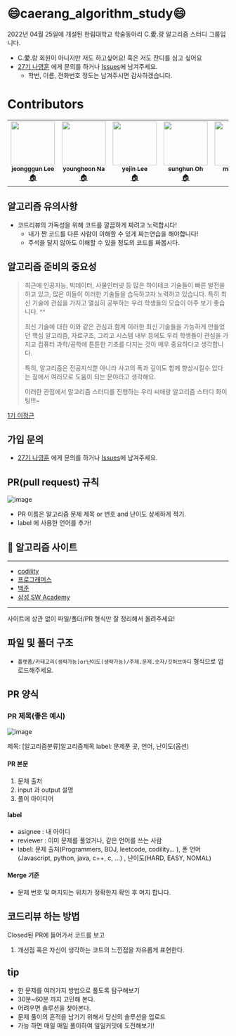 # 😄caerang_algorithm_study😄

2022년 04월 25일에 개설된 한림대학교 학술동아리 C.愛.랑 알고리즘 스터디 그룹입니다.
- C.愛.랑 회원이 아니지만 저도 하고싶어요! 혹은 저도 잔디를 심고 싶어요 
- [27기 나영훈](https://github.com/younghoonNa) 에게 문의를 하거나 [Issues](https://github.com/CaerangManagement/caerang-algorithm-study/issues)에 남겨주세요.
  - 학번, 이름, 전화번호 정도는 남겨주시면 감사하겠습니다.


# Contributors
<table>
  <tr>
    <td align="center"><a href="https://github.com/jeonggunlee"><img src="https://user-images.githubusercontent.com/38518648/169961346-f4e57bd5-c0bc-4f9f-835b-85494713a1ae.png" width="100px;" alt=""/><br /><sub><b>jeongggun Lee</b></sub></a><br /><a href="https://sites.google.com/site/embeddedsochallymuniv" title="Code">🏠</a></td>
    <td align="center"><a href="https://github.com/younghoonNa"><img src="https://user-images.githubusercontent.com/38518648/169723488-2fb15dfc-2b65-4ec6-8d3a-9ea56a404952.png" width="100px;" alt=""/><br /><sub><b>younghoon Na</b></sub></a><br /><a href="https://187cm.tistory.com/" title="Code">🏠</a></td>
    <td align="center"><a href="https://github.com/yetniek"><img src="https://user-images.githubusercontent.com/38518648/169725963-e2496ee8-4eba-4a59-ad3d-9f0d01aaf902.png" width="100px;" alt=""/><br /><sub><b>yejin Lee</b></sub></a><br /><a href="https://velog.io/@yetniek" title="Code">🏠</a></td>
    <td align="center"><a href="https://github.com/owinhun"><img src="https://user-images.githubusercontent.com/38518648/169723553-4b81f2bc-1335-484b-99ee-c25b36f899ba.png" width="100px;" alt=""/><br /><sub><b>sunghun Oh</b></sub></a><br /><a href="https://github.com/owinhun" title="Code">🏠</a></td>
    <td align="center"><a href="https://github.com/dsbikz"><img src="https://user-images.githubusercontent.com/38518648/169723660-6282e133-f69c-4cab-a910-02369537f3c4.png" width="100px;" alt=""/><br /><sub><b>minju Lee</b></sub></a><br /><a href="https://github.com/dsbikz" title="Code">🏠</a></td>
    <td align="center"><a href="https://github.com/sunyeongan"><img src="https://user-images.githubusercontent.com/38518648/169725476-a7bf789f-f055-4aee-b08e-8c4c5c271997.png" width="100px;" alt=""/><br /><sub><b>sunyeong An</b></sub></a><br /><a href="https://github.com/sunyeongan" title="Code">🏠</a></td>
    <td align="center"><a href="https://github.com/CHOUMnote"><img src="https://user-images.githubusercontent.com/38518648/169725744-ab94e6fc-a7d7-4b00-b85c-e8a374fae2d9.png" width="100px;" alt=""/><br /><sub><b>jiho Kim</b></sub></a><br /><a href="https://github.com/CHOUMnote" title="Code">🏠</a></td>
    <td align="center"><a href="https://github.com/gillsang"><img src="https://user-images.githubusercontent.com/38518648/169725867-27858232-fd6f-4610-9078-d75d02c7e273.png" width="100px;" alt=""/><br /><sub><b>sanghyun Gill</b></sub></a><br /><a href="https://github.com/gillsang" title="Code">🏠</a></td>

  </tr>
</table>
  
## 알고리즘 유의사항
- 코드리뷰의 가독성을 위해 코드를 깔끔하게 짜려고 노력합시다!
  - 내가 짠 코드를 다른 사람이 이해할 수 있게 짜는연습을 해야합니다!
  - 주석을 달지 않아도 이해할 수 있을 정도의 코드를 짜봅시다.
    
## 알고리즘 준비의 중요성

>최근에 인공지능, 빅데이터, 사물인터넷 등 많은 하이테크 기술들이 빠른 발전을 하고 있고, 많은 이들이 이러한 기술들을 습득하고자 노력하고 있습니다. 특히 최신 기술에 관심을 가지고 열심히 공부하는 우리 학생들의 모습이 아주 보기 좋습니다. ^^
>
>최신 기술에 대한 이와 같은 관심과 함께 이러한 최신 기술들을 가능하게 만들었던 핵심 알고리즘, 자료구조, 그리고 시스템 내부 등에도 우리 학생들이 관심을 가지고 컴퓨터 과학/공학에 튼튼한 기초를 다지는 것이 매우 중요하다고 생각합니다. 
>
>특히, 알고리즘은 전공지식뿐 아니라 사고의 폭과 깊이도 함께 향상시킬수 있다는 점에서 여러모로 도움이 되는 분야라고 생각해요.
>
>이러한 관점에서 알고리즘 스터디를 진행하는 우리 씨애랑 알고리즘 스터디 화이팅!!!~

[1기 이정근](https://github.com/jeonggunlee)

## 가입 문의 
- [27기 나영훈](https://github.com/younghoonNa) 에게 문의를 하거나 [Issues](https://github.com/CaerangManagement/caerang-algorithm-study/issues)에 남겨주세요.


## PR(pull request) 규칙
![image](https://user-images.githubusercontent.com/38518648/165247130-ac6a79e6-bbaf-4578-b6b7-df1355cb1103.png)

- PR 이름은 알고리즘 문제 제목 or 번호 and 난이도 상세하게 적기.
- label 에 사용한 언어를 추가!

## 🥇 알고리즘 사이트
---
- [codility](https://app.codility.com/)
- [프로그래머스](https://programmers.co.kr/?utm_source=google&utm_medium=cpc&utm_campaign=brand_prgms_pc&gclid=CjwKCAjwgr6TBhAGEiwA3aVuIQXmT8YH8jdl1th-cq3_JZgRecC6XPHmVBsLuXyaue86m3dbPMCs9BoC5HIQAvD_BwE)
- [백준](https://www.acmicpc.net/)
- [삼성 SW Academy](https://swexpertacademy.com/main/main.do)
---

사이트에 상관 없이 파일/폴더/PR 형식만 잘 정리해서 올려주세요!
  

## 파일 및 폴더 구조
  - `플랫폼/카테고리(생략가능)or난이도(생략가능)/주제.문제.숫자/깃허브아디` 형식으로 업로드해주세요.

## PR 양식

### PR 제목(좋은 예시)
![image](https://user-images.githubusercontent.com/38518648/169649797-0ded3af3-ccb3-4c84-8d49-141d009f9ae7.png)

제목: [알고리즘분류]알고리즘제목 
label: 문제푼 곳, 언어, 난이도(옵션)

#### PR 본문
1. 문제 출처
2. input 과 output 설명
3. 풀이 아이디어

#### label
- asignee : 내 아이디
- reviewer : 이미 문제를 풀었거나, 같은 언어를 쓰는 사람
- label: 문제 출처(Programmers, BOJ, leetcode, codility... ), 푼 언어(Javascript, python, java, c++, c, ...) , 난이도(HARD, EASY, NOMAL)

#### Merge 기준
- 문제 번호 및 머지되는 위치가 정확한지 확인 후 머지 합니다.

## 코드리뷰 하는 방법

Closed된 PR에 들어가서 코드를 보고
1. 개선점 혹은 자신이 생각하는 코드의 느낀점을 자유롭게 표현한다.

## tip

- 한 문제를 여러가지 방법으로 풀도록 탐구해보기
- 30분~60분 까지 고민해 본다.
- 어려우면 솔루션을 찾아본다.
- 문제 풀이의 흔적을 남기기 위해서 당신의 솔루션을 업로드
- 가능 하면 매일 매일 풀이하여 일일커밋에 도전해보기!
